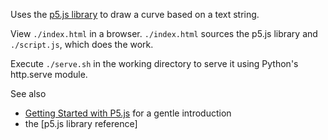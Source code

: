 Uses the [p5.js library] to draw a curve based on a text string.

View `./index.html` in a browser. `./index.html` sources the
p5.js library and `./script.js`, which does the work.

Execute `./serve.sh` in the working directory to serve it using
Python's http.serve module.

See also
- [Getting Started with P5.js] for a gentle introduction
- the [p5.js library reference]

[p5.js library]: https://p5js.org
[p5.js library]: https://p5js.org/reference/
[Getting Started with P5.js]: http://people.uncw.edu/tompkinsj/112/JavaScript/GettingStartedwithP5js.pdf
